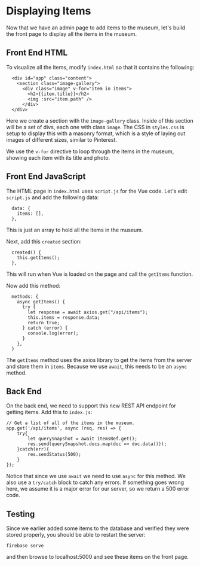 # Displaying Items

Now that we have an admin page to add items to the museum, let's build the front page to display all the items in the museum.

## Front End HTML

To visualize all the items, modify `index.html` so that it contains the following:

```
  <div id="app" class="content">
    <section class="image-gallery">
      <div class="image" v-for="item in items">
        <h2>{{item.title}}</h2>
        <img :src="item.path" />
      </div>
  </div>
```

Here we create a section with the `image-gallery` class. Inside of this section will be a set of divs, each one with class `image`. The CSS in `styles.css` is setup to display this with a masonry format, which is a style of laying out images of different sizes, similar to Pinterest.

We use the `v-for` directive to loop through the items in the museum, showing each item with its title and photo.

## Front End JavaScript

The HTML page in `index.html` uses `script.js` for the Vue code. Let's edit `script.js` and add the following data:

```
  data: {
    items: [],
  },
```

This is just an array to hold all the items in the museum.

Next, add this `created` section:

```
  created() {
    this.getItems();
  },
```

This will run when Vue is loaded on the page and call the `getItems` function.

Now add this method:

```
  methods: {
    async getItems() {
      try {
        let response = await axios.get("/api/items");
        this.items = response.data;
        return true;
      } catch (error) {
        console.log(error);
      }
    },
  }
```

The `getItems` method uses the axios library to get the items from the server and store them in `items`. Because we use `await`, this needs to be an `async` method.

## Back End

On the back end, we need to support this new REST API endpoint for getting items. Add this to `index.js`:

```
// Get a list of all of the items in the museum.
app.get('/api/items', async (req, res) => {
    try{
        let querySnapshot = await itemsRef.get();
        res.send(querySnapshot.docs.map(doc => doc.data()));
    }catch(err){
        res.sendStatus(500);
    }
});
```

Notice that since we use `await` we need to use `async` for this method. We also use a `try/catch` block to catch any errors. If something goes wrong here, we assume it is a major error for our server, so we return a 500 error code.

## Testing

Since we earlier added some items to the database and verified they were stored properly, you should be able to restart the server:

```
firebase serve
```

and then browse to localhost:5000 and see these items on the front page.

